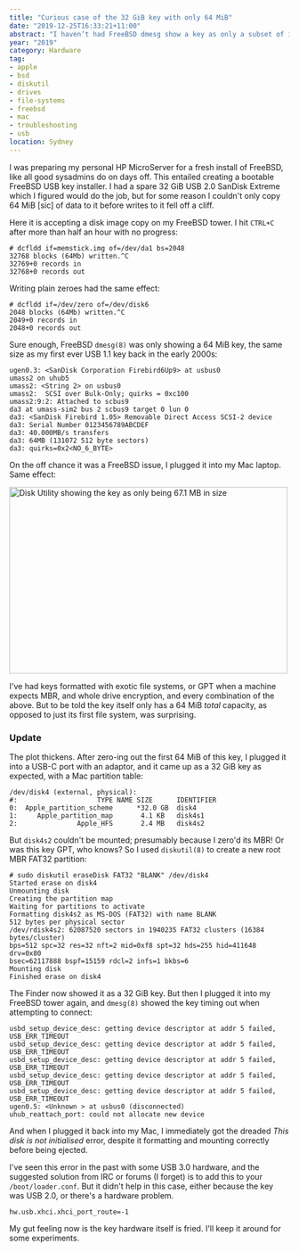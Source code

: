```yaml
---
title: "Curious case of the 32 GiB key with only 64 MiB"
date: "2019-12-25T16:33:21+11:00"
abstract: "I haven’t had FreeBSD dmesg show a key as only a subset of its capacity before."
year: "2019"
category: Hardware
tag:
- apple
- bsd
- diskutil
- drives
- file-systems
- freebsd
- mac
- troubleshooting
- usb
location: Sydney
---
```

I was preparing my personal HP MicroServer for a fresh install of FreeBSD, like all good sysadmins do on days off. This entailed creating a bootable FreeBSD USB key installer. I had a spare 32 GiB USB 2.0 SanDisk Extreme which I figured would do the job, but for some reason I couldn't only copy 64 MiB [sic] of data to it before writes to it fell off a cliff.

Here it is accepting a disk image copy on my FreeBSD tower. I hit `CTRL+C` after more than half an hour with no progress:

    # dcfldd if=memstick.img of=/dev/da1 bs=2048
    32768 blocks (64Mb) written.^C
    32769+0 records in
    32768+0 records out

Writing plain zeroes had the same effect:

    # dcfldd if=/dev/zero of=/dev/disk6
    2048 blocks (64Mb) written.^C
    2049+0 records in
    2048+0 records out

Sure enough, FreeBSD `dmesg(8)` was only showing a 64 MiB key, the same size as my first ever USB 1.1 key back in the early 2000s:

    ugen0.3: <SanDisk Corporation Firebird6Up9> at usbus0
    umass2 on uhub5
    umass2: <String 2> on usbus0
    umass2:  SCSI over Bulk-Only; quirks = 0xc100
    umass2:9:2: Attached to scbus9
    da3 at umass-sim2 bus 2 scbus9 target 0 lun 0
    da3: <SanDisk Firebird 1.05> Removable Direct Access SCSI-2 device
    da3: Serial Number 0123456789ABCDEF
    da3: 40.000MB/s transfers
    da3: 64MB (131072 512 byte sectors)
    da3: quirks=0x2<NO_6_BYTE>

On the off chance it was a FreeBSD issue, I plugged it into my Mac laptop. Same effect:

<p><img src="https://rubenerd.com/files/2019/borked-key.png" alt="Disk Utility showing the key as only being 67.1 MB in size" style="width:500px; height:335px" /></p>

I've had keys formatted with exotic file systems, or GPT when a machine expects MBR, and whole drive encryption, and every combination of the above. But to be told the key itself only has a 64 MiB *total* capacity, as opposed to just its first file system, was surprising.

### Update

The plot thickens. After zero-ing out the first 64 MiB of this key, I plugged it into a USB-C port with an adaptor, and it came up as a 32 GiB key as expected, with a Mac partition table:

    /dev/disk4 (external, physical):
    #:                    TYPE NAME SIZE      IDENTIFIER
    0:  Apple_partition_scheme      *32.0 GB  disk4
    1:     Apple_partition_map       4.1 KB   disk4s1
    2:               Apple_HFS       2.4 MB   disk4s2

But `disk4s2` couldn't be mounted; presumably because I zero'd its MBR! Or was this key GPT, who knows? So I used `diskutil(8)` to create a new root MBR FAT32 partition:

    # sudo diskutil eraseDisk FAT32 "BLANK" /dev/disk4   
    Started erase on disk4
    Unmounting disk
    Creating the partition map
    Waiting for partitions to activate
    Formatting disk4s2 as MS-DOS (FAT32) with name BLANK
    512 bytes per physical sector
    /dev/rdisk4s2: 62087520 sectors in 1940235 FAT32 clusters (16384 bytes/cluster)
    bps=512 spc=32 res=32 nft=2 mid=0xf8 spt=32 hds=255 hid=411648 drv=0x80 
    bsec=62117888 bspf=15159 rdcl=2 infs=1 bkbs=6
    Mounting disk
    Finished erase on disk4

The Finder now showed it as a 32 GiB key. But then I plugged it into my FreeBSD tower again, and `dmesg(8)` showed the key timing out when attempting to connect:

    usbd_setup_device_desc: getting device descriptor at addr 5 failed, USB_ERR_TIMEOUT
    usbd_setup_device_desc: getting device descriptor at addr 5 failed, USB_ERR_TIMEOUT
    usbd_setup_device_desc: getting device descriptor at addr 5 failed, USB_ERR_TIMEOUT
    usbd_setup_device_desc: getting device descriptor at addr 5 failed, USB_ERR_TIMEOUT
    usbd_setup_device_desc: getting device descriptor at addr 5 failed, USB_ERR_TIMEOUT
    ugen0.5: <Unknown > at usbus0 (disconnected)
    uhub_reattach_port: could not allocate new device

And when I plugged it back into my Mac, I immediately got the dreaded *This disk is not initialised* error, despite it formatting and mounting correctly before being ejected.

I've seen this error in the past with some USB 3.0 hardware, and the suggested solution from IRC or forums (I forget) is to add this to your `/boot/loader.conf`. But it didn't help in this case, either because the key was USB 2.0, or there's a hardware problem.

    hw.usb.xhci.xhci_port_route=-1

My gut feeling now is the key hardware itself is fried. I'll keep it around for some experiments.

